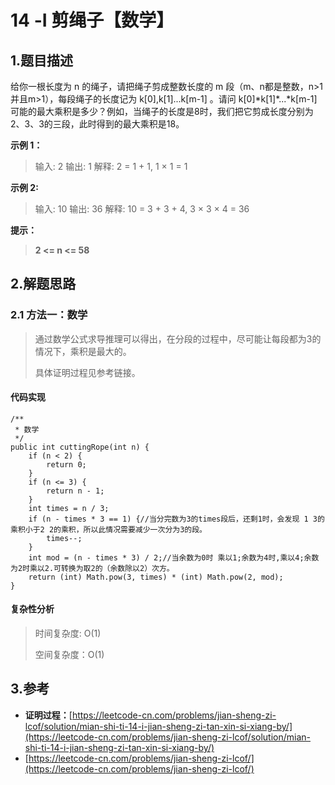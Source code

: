 # 14 -Ⅰ 剪绳子【数学】

## 1.题目描述

给你一根长度为 n 的绳子，请把绳子剪成整数长度的 m 段（m、n都是整数，n&gt;1并且m&gt;1），每段绳子的长度记为 k\[0\],k\[1\]...k\[m-1\] 。请问 k\[0\]\*k\[1\]\*...\*k\[m-1\] 可能的最大乘积是多少？例如，当绳子的长度是8时，我们把它剪成长度分别为2、3、3的三段，此时得到的最大乘积是18。

**示例 1：**

> 输入: 2 输出: 1 解释: 2 = 1 + 1, 1 × 1 = 1

**示例 2:**

> 输入: 10 输出: 36 解释: 10 = 3 + 3 + 4, 3 × 3 × 4 = 36

**提示：**

> **2 &lt;= n &lt;= 58**

## 2.解题思路

### 2.1 方法一：数学

> 通过数学公式求导推理可以得出，在分段的过程中，尽可能让每段都为3的情况下，乘积是最大的。
>
> 具体证明过程见参考链接。

#### 代码实现

```text
/**
 * 数学
 */
public int cuttingRope(int n) {
    if (n < 2) {
        return 0;
    }
    if (n <= 3) {
        return n - 1;
    }
    int times = n / 3;
    if (n - times * 3 == 1) {//当分完数为3的times段后，还剩1时，会发现 1 3的乘积小于2 2的乘积，所以此情况需要减少一次分为3的段。
        times--;
    }
    int mod = (n - times * 3) / 2;//当余数为0时 乘以1;余数为4时,乘以4;余数为2时乘以2.可转换为取2的（余数除以2）次方。
    return (int) Math.pow(3, times) * (int) Math.pow(2, mod);
}
```

#### 复杂性分析

> 时间复杂度: O\(1\)
>
> 空间复杂度：O\(1\)

## 3.参考

* **证明过程：**[https://leetcode-cn.com/problems/jian-sheng-zi-lcof/solution/mian-shi-ti-14-i-jian-sheng-zi-tan-xin-si-xiang-by/](https://leetcode-cn.com/problems/jian-sheng-zi-lcof/solution/mian-shi-ti-14-i-jian-sheng-zi-tan-xin-si-xiang-by/)
* [https://leetcode-cn.com/problems/jian-sheng-zi-lcof/](https://leetcode-cn.com/problems/jian-sheng-zi-lcof/)

